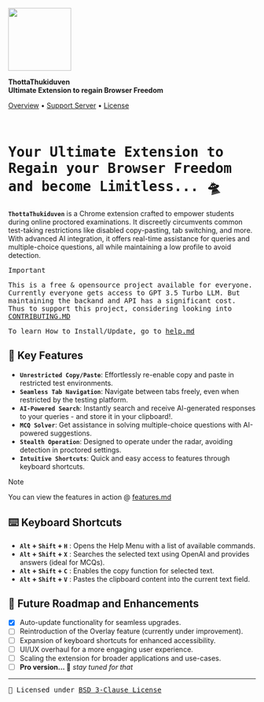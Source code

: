 <p>
  <img src="https://github.com/sr2echa/ThottaThukiduven/assets/65058816/10a113af-ca11-46fb-af95-c1175f774c80" width="128px" align="center">
</p>
<p>
    <strong>ThottaThukiduven</strong></br>
    <strong>Ultimate Extension to regain Browser Freedom</strong>
</p>
<p>
  <a href="#your-ultimate-extension-to-regain-your-browser-freedom-and-become-limitless--">Overview</a>
  •
  <a href="https://discord.gg/PHMkeU3k2g">Support Server</a>
  •
  <a href="License.md">License</a>
</p>

<br>
<samp>
<h1>Your Ultimate Extension to Regain your Browser Freedom and become Limitless... 🛸 </h1>
</samp>


**`ThottaThukiduven`** is a Chrome extension crafted to empower students during online proctored examinations. It discreetly circumvents common test-taking restrictions like disabled copy-pasting, tab switching, and more. With advanced AI integration, it offers real-time assistance for queries and multiple-choice questions, all while maintaining a low profile to avoid detection.

<samp>
  
> [!IMPORTANT]
> This is a free & opensource project available for everyone. Currently everyone gets access to GPT 3.5 Turbo LLM. But maintaining the backand and API has a significant cost. Thus to support this project, considering looking into [CONTRIBUTING.MD](CONTRIBUTING.MD)
>
> To learn How to Install/Update, go to [help.md](Help.md)
</samp>

## 🌟 Key Features

- **`Unrestricted Copy/Paste`**: Effortlessly re-enable copy and paste in restricted test environments.
- **`Seamless Tab Navigation`**: Navigate between tabs freely, even when restricted by the testing platform.
- **`AI-Powered Search`**: Instantly search and receive AI-generated responses to your queries - and store it in your clipboard!.
- **`MCQ Solver`**: Get assistance in solving multiple-choice questions with AI-powered suggestions.
- **`Stealth Operation`**: Designed to operate under the radar, avoiding detection in proctored settings.
- **`Intuitive Shortcuts`**: Quick and easy access to features through keyboard shortcuts.

> [!NOTE]
> You can view the features in action @ [features.md](Features.md)

## ⌨️ Keyboard Shortcuts

 - **`Alt` + `Shift` + `H`** : Opens the Help Menu with a list of available commands.
 - **`Alt` + `Shift` + `X`** : Searches the selected text using OpenAI and provides answers (ideal for MCQs).
 - **`Alt` + `Shift` + `C`** : Enables the copy function for selected text.
 - **`Alt` + `Shift` + `V`** : Pastes the clipboard content into the current text field.


## 🔮 Future Roadmap and Enhancements

- [x] Auto-update functionality for seamless upgrades.
- [ ] Reintroduction of the Overlay feature (currently under improvement).
- [ ] Expansion of keyboard shortcuts for enhanced accessibility.
- [ ] UI/UX overhaul for a more engaging user experience.
- [ ] Scaling the extension for broader applications and use-cases.
- [ ] **Pro version... 👀** _stay tuned for that_

---

<samp> 📜 Licensed under [BSD 3-Clause License](License.md) </samp>

